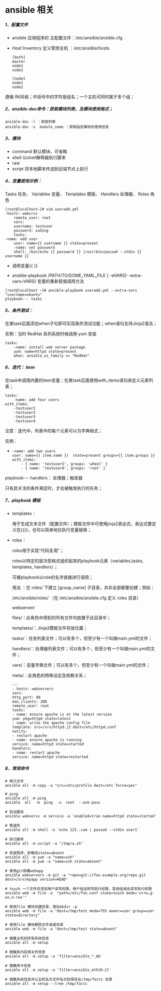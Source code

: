 # ansible 相关

##### 1、配置文件

- ansible 应用程序的 主配置文件：/etc/ansible/ansible.cfg

- Host Inventory 定义管控主机 ：/etc/ansible/hosts

  ```hosts
  [both]
  master
  node1
  node2
  
  [node]
  node1
  node2
  ```

遵循 INI风格；中括号中的字符是组名；一个主机可同时属于多个组；

##### 2、ansible-doc命令：获取模块列表，及模块使用格式；

```
ansible-doc -l ：获取列表
ansible-doc -s  module_name ：获取指定模块的使用信息
```

##### 3、模块

- command 默认模块，可省略
- shell 以shell解释器执行脚本
- raw
- script 将本地脚本传送到远端节点上执行

##### 4、变量使用示例：

Tasks 任务、 Variables 变量、 Templates 模板、 Handlers 处理器、 Roles 角色

```
[root@localhost~]# vim useradd.yml
-hosts: websrvs
    remote_user: root
    vars:
    username: testuser
    password: xuding
    tasks:
-name: add user
    user: name={{ username }} state=present
    -name: set password
    shell: /bin/echo {{ password }} |/usr/bin/passwd --stdin {{ username }}
```

- 调用变量{{ }} 

- ansible-playbook /PATH/TO/SOME_YAML_FILE  { -eVARS|--extra-vars=VARS}  变量的重新赋值调用方法

```
[root@localhost ~]# ansible-playbook useradd.yml --extra-vars "username=ubuntu"
playbook--- tasks
```

##### 5、条件测试：

在某task后面添加when子句即可实现条件测试功能；when语句支持Jinja2语法；

实例：当时 RedHat 系列系统时候调用 yum 安装

```
tasks:
    -name: install web server package
    yum: name=httpd state=present
    when: ansible_os_family == "RedHat"
```

##### 6、迭代： item

在task中调用内置的item变量；在某task后面使用with_items语句来定义元素列表；

```
tasks:
    -name: add four users
with_items:
    -testuser1
    -testuser2
    -testuser3
    -testuser4
```

注意：迭代中，列表中的每个元素可以为字典格式；

实例：

- ```
  -name: add two users
  user: name={{ item.name }}  state=present groups={{ item.groups }}
  with_items:
      - { name: 'testuser5', groups: 'wheel' }
      - { name: 'testuser6', groups: 'root' }
  ```


playbook--- handlers： 处理器；触发器

只有其关注的条件满足时，才会被触发执行的任务；

##### 7、playbook 模板

- templates：

  用于生成文本文件（配置文件）；模板文件中可使用jinja2表达式，表达式要定义在{{}}，也可以简单地仅执行变量替换；

- roles：

  roles用于实现“代码复用”；

  roles以特定的层次型格式组织起来的playbook元素（variables,tasks, templates, handlers）；

  可被playbook以role的名字直接进行调用；

  用法 ：在 roles/ 下建立 [group_name] 子目录，并非全部都要创建；例如：

  /etc/ansible/roles/ （在 /etc/ansible/ansible.cfg 定义 roles 目录）

  webserver/

  files/：此角色中用到的所有文件均放置于此目录中；

  templates/：Jinja2模板文件存放位置；

  tasks/：任务列表文件；可以有多个，但至少有一个叫做main.yml的文件；

  handlers/：处理器列表文件；可以有多个，但至少有一个叫做main.yml的文件；

  vars/：变量字典文件；可以有多个，但至少有一个叫做main.yml的文件；

  meta/：此角色的特殊设定及依赖关系；

  ```
  ---
  - hosts: webservers
  vars:
  http_port: 80
  max_clients: 200
  remote_user: root
  tasks:
  - name: ensure apache is at the latest version
  yum: pkg=httpd state=latest
  - name: write the apache config file
  template: src=/srv/httpd.j2 dest=/etc/httpd.conf
  notify:
  - restart apache
  - name: ensure apache is running
  service: name=httpd state=started
  handlers:
  - name: restart apache
  service: name=httpd state=restarted
  ```

##### 8、常用命令

```
# 拷贝文件
ansible all -m copy -a "src=/etc/profile dest=/etc force=yes"

# ping
ansible all -m ping
ansible  all  -m  ping  -u  root  --ask-pass

# 启动服务
ansible webservs -m service -a 'enabled=true name=httpd state=started'

# 管道符
ansible all -m shell -a 'echo 123..com | passwd --stdin user1'

# 执行脚本
ansible all -m script -a "/tmp/a.sh"

# 安装程序，卸载加state=absent
ansible all -m yum -a "name=zsh"
ansible all -m yum -a "name=zsh state=absent"

# 使用git部署webapp
ansible webservers -m git -a "repo=git://foo.example.org/repo.git dest=/srv/myapp version=HEAD"

# touch 一个文件并添加用户读写权限，用户组去除写执行权限，其他组减去读写执行权限
ansible web -m file -a  "path=/etc/foo.conf state=touch mode='u+rw,g-wx,o-rwx'"

# 使用file 模块创建目录，类似mkdir -p
ansible web -m file -a "dest=/tmp/test mode=755 owner=user group=user state=directory"

# 使用file 模块删除文件或者目录
ansible web -m file -a "dest=/tmp/test state=absent"

# 搜集主机的所有系统信息
ansible all -m setup

# 搜集和内存相关的信息
ansible all -m setup -a 'filter=ansible_*_mb'

# 搜集网卡信息
ansible all -m setup -a 'filter=ansible_eth[0-2]'

# 搜集系统信息并以主机名为文件名分别保存在/tmp/facts 目录
ansible all -m setup --tree /tmp/facts
```

